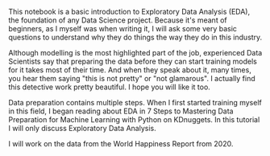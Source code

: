 This notebook is a basic introduction to Exploratory Data Analysis (EDA), the foundation of any Data Science project. Because it's meant of beginners, as I myself was when writing it, I will ask some very basic questions to understand why they do things the way they do in this industry.

Although modelling is the most highlighted part of the job, experienced Data Scientists say that preparing the data before they can start training models for it takes most of their time. And when they speak about it, many times, you hear them saying "this is not pretty" or "not glamarous". I actually find this detective work pretty beautiful. I hope you will like it too.

Data preparation contains multiple steps. When I first started training myself in this field, I began reading about EDA in 7 Steps to Mastering Data Preparation for Machine Learning with Python on KDnuggets.
In this tutorial I will only discuss Exploratory Data Analysis.

I will work on the data from the World Happiness Report from 2020.
